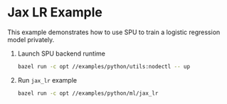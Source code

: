 # Jax LR Example

This example demonstrates how to use SPU to train a logistic regression model privately.

1. Launch SPU backend runtime

    ```sh
    bazel run -c opt //examples/python/utils:nodectl -- up
    ```

2. Run `jax_lr` example

    ```sh
    bazel run -c opt //examples/python/ml/jax_lr
    ```

